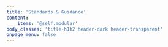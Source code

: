 ```yaml
---
title: 'Standards & Guidance'
content:
    items: '@self.modular'
body_classes: 'title-h1h2 header-dark header-transparent'
onpage_menu: false
---
```


